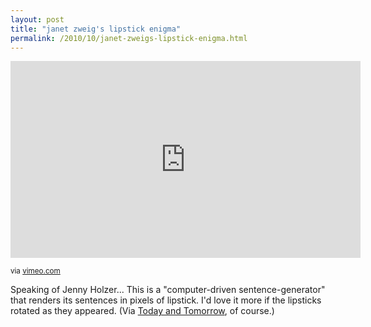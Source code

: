 ```yaml
---
layout: post
title: "janet zweig's lipstick enigma"
permalink: /2010/10/janet-zweigs-lipstick-enigma.html
---
```


<p><iframe frameborder="0" height="315" src="http://player.vimeo.com/video/15224130" width="560"></iframe></p>
<p><small>via <a href="http://vimeo.com/15224130">vimeo.com</a></small></p>
<p>Speaking of Jenny Holzer... This is a &quot;computer-driven sentence-generator&quot; that renders its sentences in pixels of lipstick. I&#39;d love it more if the lipsticks rotated as they appeared.  (Via <a href="http://www.todayandtomorrow.net/2010/10/20/lipstick-enigma/?utm_source=feedburner&amp;utm_medium=feed&amp;utm_campaign=Feed:+todayandtomorrow_net+(today+and+tomorrow)">Today and Tomorrow</a>, of course.)</p>


